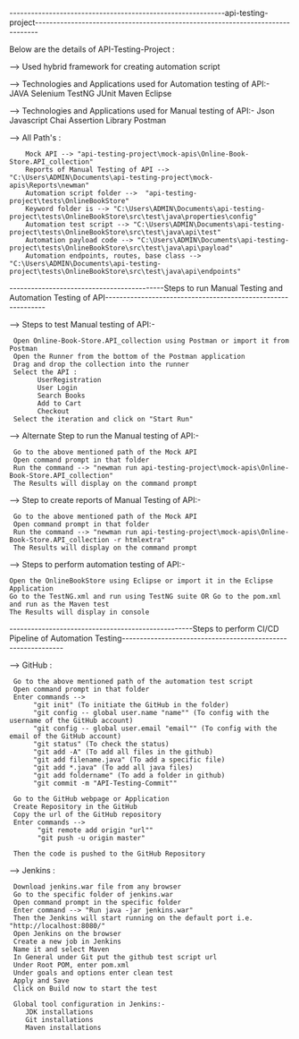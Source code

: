 ------------------------------------------------------------api-testing-project-------------------------------------------------------------------------------

Below are the details of API-Testing-Project :

--> Used hybrid framework for creating automation script


--> Technologies and Applications used for Automation testing of API:- 
        JAVA
        Selenium 
        TestNG
        JUnit
        Maven
        Eclipse

--> Technologies and Applications used for Manual testing of API:-
        Json
        Javascript
        Chai Assertion Library
        Postman

--> All Path's :  
        
        Mock API --> "api-testing-project\mock-apis\Online-Book-Store.API_collection"
        Reports of Manual Testing of API --> "C:\Users\ADMIN\Documents\api-testing-project\mock-apis\Reports\newman"
        Automation script folder -->  "api-testing-project\tests\OnlineBookStore"
        Keyword folder is --> "C:\Users\ADMIN\Documents\api-testing-project\tests\OnlineBookStore\src\test\java\properties\config"
        Automation test script --> "C:\Users\ADMIN\Documents\api-testing-project\tests\OnlineBookStore\src\test\java\api\test"
        Automation payload code --> "C:\Users\ADMIN\Documents\api-testing-project\tests\OnlineBookStore\src\test\java\api\payload"
        Automation endpoints, routes, base class --> "C:\Users\ADMIN\Documents\api-testing-project\tests\OnlineBookStore\src\test\java\api\endpoints"


-------------------------------------------Steps to run Manual Testing and Automation Testing of API-------------------------------------------------------------


--> Steps to test Manual testing of API:-
     
     Open Online-Book-Store.API_collection using Postman or import it from Postman
     Open the Runner from the bottom of the Postman application
     Drag and drop the collection into the runner
     Select the API :
           UserRegistration
           User Login
           Search Books
           Add to Cart
           Checkout
     Select the iteration and click on "Start Run"

--> Alternate Step to run the Manual testing of API:-
     
     Go to the above mentioned path of the Mock API 
     Open command prompt in that folder
     Run the command --> "newman run api-testing-project\mock-apis\Online-Book-Store.API_collection"
     The Results will display on the command prompt

--> Step to create reports of Manual Testing of API:-
     
     Go to the above mentioned path of the Mock API 
     Open command prompt in that folder
     Run the command --> "newman run api-testing-project\mock-apis\Online-Book-Store.API_collection -r htmlextra"
     The Results will display on the command prompt

--> Steps to perform automation testing of API:-
    
    Open the OnlineBookStore using Eclipse or import it in the Eclipse Application
    Go to the TestNG.xml and run using TestNG suite OR Go to the pom.xml and run as the Maven test
    The Results will display in console
    
---------------------------------------------------Steps to perform CI/CD Pipeline of Automation Testing-------------------------------------------------------------

--> GitHub : 
     
     Go to the above mentioned path of the automation test script
     Open command prompt in that folder
     Enter commands --> 
          "git init" (To initiate the GitHub in the folder)
          "git config -- global user.name "name"" (To config with the username of the GitHub account)
          "git config -- global user.email "email"" (To config with the email of the GitHub account)
          "git status" (To check the status)
          "git add -A" (To add all files in the github)
          "git add filename.java" (To add a specific file)
          "git add *.java" (To add all java files)
          "git add foldername" (To add a folder in github)
          "git commit -m "API-Testing-Commit""
     
     Go to the GitHub webpage or Application 
     Create Repository in the GitHub
     Copy the url of the GitHub repository
     Enter commands -->
           "git remote add origin "url""
           "git push -u origin master"

     Then the code is pushed to the GitHub Repository

--> Jenkins :
     
     Download jenkins.war file from any browser
     Go to the specific folder of jenkins.war
     Open command prompt in the specific folder
     Enter command --> "Run java -jar jenkins.war" 
     Then the Jenkins will start running on the default port i.e. "http://localhost:8080/"
     Open Jenkins on the browser 
     Create a new job in Jenkins
     Name it and select Maven
     In General under Git put the github test script url
     Under Root POM, enter pom.xml
     Under goals and options enter clean test
     Apply and Save
     Click on Build now to start the test

     Global tool configuration in Jenkins:-
        JDK installations
        Git installations
        Maven installations
        
         
